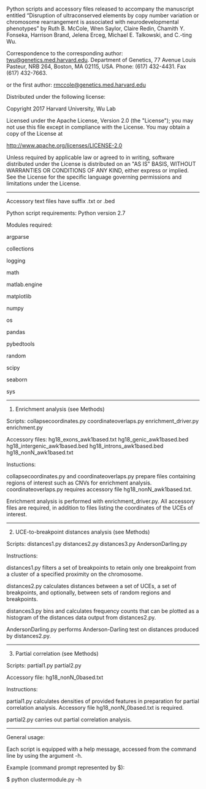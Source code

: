 
Python scripts and accessory files released to accompany the manuscript entitled “Disruption of ultraconserved elements by copy number variation or chromosome rearrangement is associated with neurodevelopmental phenotypes” by Ruth B. McCole, Wren Saylor, Claire Redin, Chamith Y. Fonseka, Harrison Brand, Jelena Erceg, Michael E. Talkowski, and C.-ting Wu.

Correspondence to the corresponding author:
twu@genetics.med.harvard.edu. 
Department of Genetics,
77 Avenue Louis Pasteur,
NRB 264, Boston,
MA 02115, USA. 
Phone: (617) 432-4431. 
Fax (617) 432-7663.

or the first author:
rmccole@genetics.med.harvard.edu

Distributed under the following license:

Copyright 2017 Harvard University, Wu Lab

Licensed under the Apache License, Version 2.0 (the "License");
you may not use this file except in compliance with the License.
You may obtain a copy of the License at

   http://www.apache.org/licenses/LICENSE-2.0

Unless required by applicable law or agreed to in writing, software
distributed under the License is distributed on an "AS IS" BASIS,
WITHOUT WARRANTIES OR CONDITIONS OF ANY KIND, either express or implied.
See the License for the specific language governing permissions and
limitations under the License.

___________________

Accessory text files have suffix .txt or .bed

Python script requirements:
Python version 2.7

Modules required:

argparse

collections

logging

math

matlab.engine

matplotlib

numpy

os

pandas

pybedtools

random

scipy

seaborn

sys
___________________

1. Enrichment analysis (see Methods)

Scripts:
collapsecoordinates.py
coordinateoverlaps.py
enrichment_driver.py
enrichment.py

Accessory files:
hg18_exons_awk1based.txt
hg18_genic_awk1based.bed
hg18_intergenic_awk1based.bed
hg18_introns_awk1based.bed
hg18_nonN_awk1based.txt

Instuctions:

collapsecoordinates.py and coordinateoverlaps.py prepare files containing regions of interest such as CNVs for enrichment analysis. coordinateoverlaps.py requires accessory file hg18_nonN_awk1based.txt. 

Enrichment analysis is performed with enrichment_driver.py. All accessory files are required, in addition to files listing the coordinates of the UCEs of interest.

___________________

2. UCE-to-breakpoint distances analysis (see Methods)

Scripts:
distances1.py
distances2.py
distances3.py
AndersonDarling.py

Instructions:

distances1.py filters a set of breakpoints to retain only one breakpoint from a cluster of a specified proximity on the chromosome. 

distances2.py calculates distances between a set of UCEs, a set of breakpoints, and optionally, between sets of random regions and breakpoints.

distances3.py bins and calculates frequency counts that can be plotted as a histogram of the distances data output from distances2.py.

AndersonDarling.py performs Anderson-Darling test on distances produced by distances2.py.

___________________

3. Partial correlation (see Methods)

Scripts:
partial1.py
partial2.py

Accessory file:
hg18_nonN_0based.txt

Instructions:

partial1.py calculates densities of provided features in preparation for partial correlation analysis. Accessory file hg18_nonN_0based.txt is required.

partial2.py carries out partial correlation analysis.

________________________

General usage:

Each script is equipped with a help message, accessed from the command line by using the argument -h.

Example (command prompt represented by $):

$ python clustermodule.py -h
